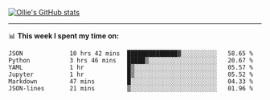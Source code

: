 <!--
**icedpanda/icedpanda** is a ✨ _special_ ✨ repository because its `README.md` (this file) appears on your GitHub profile.

Here are some ideas to get you started:

- 🔭 I’m currently working on ...
- 🌱 I’m currently learning ...
- 👯 I’m looking to collaborate on ...
- 🤔 I’m looking for help with ...
- 💬 Ask me about ...
- 📫 How to reach me: ...
- 😄 Pronouns: ...
- ⚡ Fun fact: ...
-->
[![Ollie's GitHub stats](https://github-readme-stats-icedpanda.vercel.app/api?username=icedpanda&count_private=true&show_icons=true)](https://github.com/icedpanda)

---
📊 **This week I spent my time on:**
<!--START_SECTION:waka-->

```text
JSON             10 hrs 42 mins  ██████████████▓░░░░░░░░░░   58.65 %
Python           3 hrs 46 mins   █████▒░░░░░░░░░░░░░░░░░░░   20.67 %
YAML             1 hr            █▒░░░░░░░░░░░░░░░░░░░░░░░   05.57 %
Jupyter          1 hr            █▒░░░░░░░░░░░░░░░░░░░░░░░   05.52 %
Markdown         47 mins         █░░░░░░░░░░░░░░░░░░░░░░░░   04.33 %
JSON-lines       21 mins         ▒░░░░░░░░░░░░░░░░░░░░░░░░   01.96 %
```

<!--END_SECTION:waka-->
